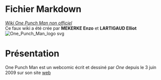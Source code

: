 # Fichier Markdown
*[Wiki One Punch Man non officiel](https://wiki-opm.fandom.com/fr/wiki/Wiki_wiki_opm)*<br/>
Ce faux wiki a été crée par **MEKERKE Enzo** et **LARTIGAUD Elliot**
![One_Punch_Man_logo svg](https://user-images.githubusercontent.com/92160495/138090165-9314a982-1c25-4c7f-b2d5-f1c5e83a3e6f.png)

# Présentation
One Punch Man est un webcomic écrit et dessiné par *One* depuis le 3 juin 2009 sur son site [web](http://galaxyheavyblow.web.fc2.com/)
